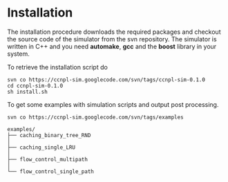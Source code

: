 # Installation #

The installation procedure downloads the required packages and checkout the source code of the simulator from the svn repository. The simulator is written in C++ and you need **automake**, **gcc** and the **boost** library in your system.

To retrieve the installation script do

```
svn co https://ccnpl-sim.googlecode.com/svn/tags/ccnpl-sim-0.1.0
cd ccnpl-sim-0.1.0
sh install.sh 
```

To get some examples with simulation scripts and output post processing.

```
svn co https://ccnpl-sim.googlecode.com/svn/tags/examples

examples/
├── caching_binary_tree_RND 
│
├── caching_single_LRU
│
├── flow_control_multipath
│
└── flow_control_single_path
```